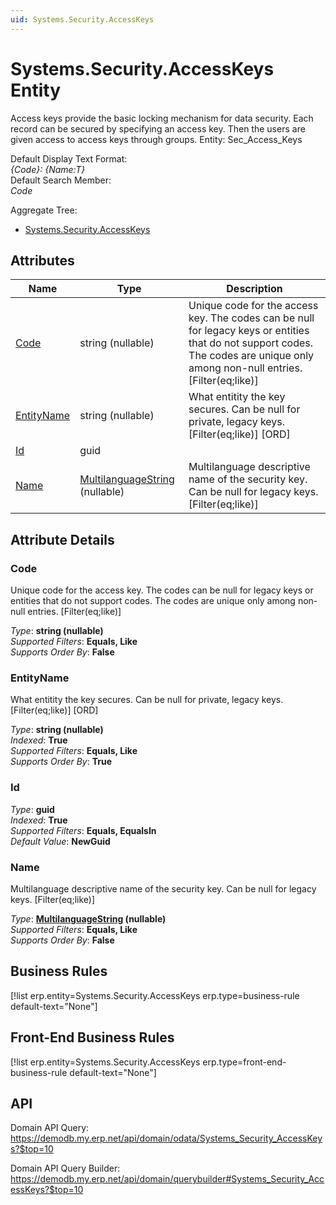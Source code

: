 ```yaml
---
uid: Systems.Security.AccessKeys
---
```

# Systems.Security.AccessKeys Entity

Access keys provide the basic locking mechanism for data security. Each record can be secured by specifying an access key. Then the users are given access to access keys through groups. Entity: Sec_Access_Keys

Default Display Text Format:  
_{Code}: {Name:T}_  
Default Search Member:  
_Code_  

Aggregate Tree:  
* [Systems.Security.AccessKeys](Systems.Security.AccessKeys.md)  

## Attributes

| Name | Type | Description |
| ---- | ---- | --- |
| [Code](Systems.Security.AccessKeys.md#code) | string (nullable) | Unique code for the access key. The codes can be null for legacy keys or entities that do not support codes. The codes are unique only among non-null entries. [Filter(eq;like)] 
| [EntityName](Systems.Security.AccessKeys.md#entityname) | string (nullable) | What entitity the key secures. Can be null for private, legacy keys. [Filter(eq;like)] [ORD] 
| [Id](Systems.Security.AccessKeys.md#id) | guid |  
| [Name](Systems.Security.AccessKeys.md#name) | [MultilanguageString](../data-types.md#multilanguagestring) (nullable) | Multilanguage descriptive name of the security key. Can be null for legacy keys. [Filter(eq;like)] 


## Attribute Details

### Code

Unique code for the access key. The codes can be null for legacy keys or entities that do not support codes. The codes are unique only among non-null entries. [Filter(eq;like)]

_Type_: **string (nullable)**  
_Supported Filters_: **Equals, Like**  
_Supports Order By_: **False**  

### EntityName

What entitity the key secures. Can be null for private, legacy keys. [Filter(eq;like)] [ORD]

_Type_: **string (nullable)**  
_Indexed_: **True**  
_Supported Filters_: **Equals, Like**  
_Supports Order By_: **True**  

### Id

_Type_: **guid**  
_Indexed_: **True**  
_Supported Filters_: **Equals, EqualsIn**  
_Default Value_: **NewGuid**  

### Name

Multilanguage descriptive name of the security key. Can be null for legacy keys. [Filter(eq;like)]

_Type_: **[MultilanguageString](../data-types.md#multilanguagestring) (nullable)**  
_Supported Filters_: **Equals, Like**  
_Supports Order By_: **False**  



## Business Rules

[!list erp.entity=Systems.Security.AccessKeys erp.type=business-rule default-text="None"]

## Front-End Business Rules

[!list erp.entity=Systems.Security.AccessKeys erp.type=front-end-business-rule default-text="None"]

## API

Domain API Query:
<https://demodb.my.erp.net/api/domain/odata/Systems_Security_AccessKeys?$top=10>

Domain API Query Builder:
<https://demodb.my.erp.net/api/domain/querybuilder#Systems_Security_AccessKeys?$top=10>

